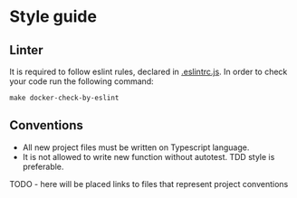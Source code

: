 # Style guide


## Linter
It is required to follow eslint rules, declared in [.eslintrc.js](../.eslintrc.js). 
In order to check your code run the following command:

```
make docker-check-by-eslint
```

## Conventions
* All new project files must be written on Typescript language.
* It is not allowed to write new function without autotest. TDD style is preferable.

TODO - here will be placed links to files that represent project conventions
